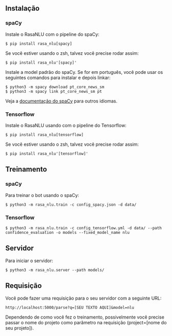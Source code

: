 ## Instalação
### spaCy
Instale o RasaNLU com o pipeline do spaCy:
```
$ pip install rasa_nlu[spacy]
```

Se você estiver usando o zsh, talvez você precise rodar assim:
```
$ pip install rasa_nlu'[spacy]'
```

Instale a model padrão do spaCy. Se for em português, você pode usar os seguintes comandos para instalar e depois linkar:
```
$ python3 -m spacy download pt_core_news_sm
$ python3 -m spacy link pt_core_news_sm pt
```

Veja a [documentação do spaCy](https://spacy.io/usage/models) para outros idiomas.

### Tensorflow
Instale o RasaNLU usando com o pipeline do Tensorflow:
```
$ pip install rasa_nlu[tensorflow]
```

Se você estiver usando o zsh, talvez você precise rodar assim:
```
$ pip install rasa_nlu'[tensorflow]'
```

## Treinamento
### spaCy
Para treinar o bot usando o spaCy:

```
$ python3 -m rasa_nlu.train -c config_spacy.json -d data/
```

### Tensorflow
```
$ python3 -m rasa_nlu.train -c config_tensorflow.yml -d data/ --path confidence_evaluation -o models --fixed_model_name nlu
```

## Servidor
Para iniciar o servidor:
```
$ python3 -m rasa_nlu.server --path models/
```

## Requisição
Você pode fazer uma requisição para o seu servidor com a seguinte URL:
```
http://localhost:5000/parse?q=[SEU TEXTO AQUI]&model=nlu
```

Dependendo de como você fez o treinamento, possivelmente você precise passar o nome do projeto como parâmetro na requisição (project=[nome do seu projeto]).